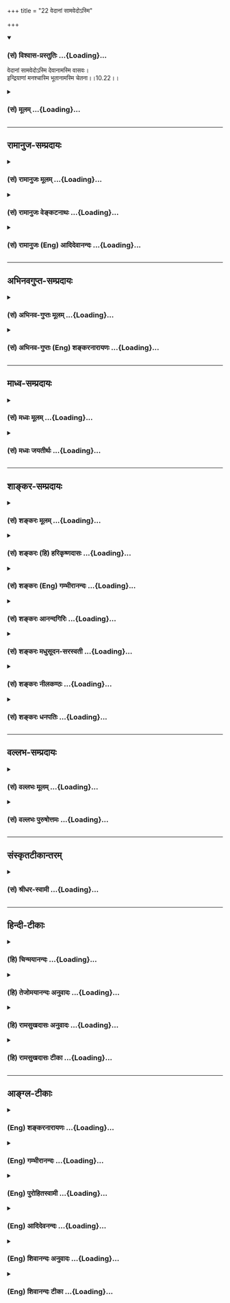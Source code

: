 +++
title = "22 वेदानां सामवेदोऽस्मि"

+++
<div class="js_include" newlevelforh1="3" title="(सं) विश्वास-प्रस्तुतिः" unfilled url="/purANam_vaiShNavam/mahAbhAratam/06-bhIShma-parva/03-bhagavad-gItA-parva/saMskRtam/vishvAsa-prastutiH/10_vibhUti-vistAra-yoga/22_vedAnAM_sAmavedo-.md">
<details open><summary><h3>(सं) विश्वास-प्रस्तुतिः ...{Loading}...</h3></summary>

वेदानां सामवेदोऽस्मि देवानामस्मि वासवः।  
इन्द्रियाणां मनश्चास्मि भूतानामस्मि चेतना।।10.22।।
</details>
</div>
<div class="js_include collapsed" newlevelforh1="3" title="(सं) मूलम्" unfilled url="/purANam_vaiShNavam/mahAbhAratam/06-bhIShma-parva/03-bhagavad-gItA-parva/saMskRtam/mUlam/10_vibhUti-vistAra-yoga/22_vedAnAM_sAmavedo-.md">
<details><summary><h3>(सं) मूलम् ...{Loading}...</h3></summary>

वेदानां सामवेदोऽस्मि देवानामस्मि वासवः।  
इन्द्रियाणां मनश्चास्मि भूतानामस्मि चेतना।।10.22।।
</details>
</div>


_________________
## रामानुज-सम्प्रदायः
<div class="js_include collapsed" newlevelforh1="3" title="(सं) रामानुजः मूलम्" unfilled url="/purANam_vaiShNavam/mahAbhAratam/06-bhIShma-parva/03-bhagavad-gItA-parva/saMskRtam/rAmAnujaH/mUlam/10_vibhUti-vistAra-yoga/22_vedAnAM_sAmavedo-.md">
<details><summary><h3>(सं) रामानुजः मूलम् ...{Loading}...</h3></summary>

।।10.22।।**वेदानाम्** ऋग्यजुःसामाथर्वणां य उत्कृष्टः **सामवेदः** सः अहम्
**देवानाम्** इन्द्रः अहम् **अस्मि।** एकादशानाम् **इन्द्रियाणां** यद्
उत्कृष्टं **मन** इन्द्रियं तद् अहम् अस्मि। इयम् अपि न निर्धारणे --
**भूतानां,चेतनावतां या** चेतना **सा अहम्** अस्मि।

</details>
</div>
<div class="js_include collapsed" newlevelforh1="3" title="(सं) रामानुजः वेङ्कटनाथः" unfilled url="/purANam_vaiShNavam/mahAbhAratam/06-bhIShma-parva/03-bhagavad-gItA-parva/saMskRtam/rAmAnujaH/venkaTanAthaH/10_vibhUti-vistAra-yoga/22_vedAnAM_sAmavedo-.md">
<details><summary><h3>(सं) रामानुजः वेङ्कटनाथः ...{Loading}...</h3></summary>

\[10.22\]सर्गाणामादिरन्तश्च मध्यं चैवाहमर्जुन \[10।32\]वादः प्रवदतामहम्
\[10।32\]अहमेवाक्षयः कालः \[10।33\]उद्भवश्च भविष्यताम् \[10।34\]द्यूतं
छलयतामस्मि \[10।36\]तेजस्तेजस्विनामहम् \[7।10\]जयोऽस्मि व्यवसायो़ऽस्मि
\[10।36\] इत्यादिषु निर्धारणाभावात् अतोऽत्र चन्द्रस्य
नक्षत्रजातीयत्वाभावात् षष्ठ्यभिहितस्य सम्बन्धसामान्यस्य
प्रमाणसिद्धविशेषे पर्यवसानमिति भावः।  
  
।।10.22।। गीतिर्हि सामशब्दार्थः तस्य वेदेषु निर्धारणं कथं इति
शङ्काव्युदासायसामवेदोऽस्मि इति निर्देश इति प्रदर्शयतिऋग्यजुरिति।
सामवेदस्योत्कर्षो गीतिप्रधानत्वसहस्रशाखत्वादिभिः अन्येषां तु
तदभावात्तावन्मात्रेणापकर्षः न तु प्रामाण्यतारतम्यात्। ऋक् च वा इदमग्रे
साम चास्तां सैव नाम ऋगासीदमो नाम साम स वा ऋक्सामो वावदन्मिथुनं सम्भवाव
प्रजात्या इति नेत्यब्रवीत् साम ज्यायान्वा अतो मम महिमा \[ऋ.ऐ.ब्रा.3।23\]
इति गीतिरूपस्य साम्नः प्राधान्याद्गीतात्मकस्य सामवेदस्य प्राधान्यम्।
ऋग्भ्यो जातं वैश्यं वर्णमाहुः यजुर्वेदं क्षत्रियस्याहुर्योर्नि सामवेदो
ब्राह्मणानां प्रसूतिः \[यजुःका3।9।50\] इति च। देवा इति स्वर्गवासिनो
विवक्षिताः ब्रह्मादिसङ्ग्रहायोगात्। वासवशब्दस्येन्द्रशब्देन
व्याख्यानमतिशयद्योतनार्थम्;इदि परमैश्वर्ये \[धा.पा.1।63\] इति।
इन्द्रियेभ्यः परा ह्यर्था अर्थेभ्यश्च परं मनः \[कठो.3।10\] एतस्माज्जायते
प्राणो मनः सर्वेन्द्रियाणि च \[मुं.उ.2।1।3\] इत्यादिषु मनस इन्द्रियेभ्यः
पृथगभिधानात्कथंइन्द्रियाणां मनश्चास्मि इति निर्धारणमित्यत्राह --
एकादशेन्द्रियाणां यदुत्कृष्टं मन इन्द्रियमिति। अयमभिप्रायः -- इन्द्रियाणि
दशैकं च \[13।5\]एकादशं मनश्चात्र \[वि.पु.1।2।46\] इत्यादिषु
मनसोऽपीन्द्रियत्वेन व्यपदेशात्क्वाचित्कः पृथग्व्यपदेशो
गोबलीवर्दन्यायादिति निर्धारणोपपत्तिः -- इति। नहि भूतेषु चेतनासंज्ञकं
किञ्चिद्भूतमस्तीत्यभिप्रायेणाहइयमपीति षष्ठीति शेषः। तेजस्तेजस्विनां
\[7।1010।36\]सत्त्वं सत्त्ववताम् \[10।36\] इत्यादिवद्विशिष्टे
सारभूतविशेषणांशो विवक्षित इत्यभिप्रायेणचेतनावतामित्युक्तम्। ननु भूतानां
षष्ठत्वेन चेतनासंज्ञं किमप्यन्यत्रोच्यते यथामहाभूतानि खं
वायुरग्निरापस्तथा मही। षष्ठस्तु चेतनाधातुरात्मा सप्तम उच्यते। अष्टमं तु
मनो ज्ञेयम् इति तथाषष्ठं वा चेतनाधातुर्मन इत्युपदिश्यते इति च। अत्र
मनसोऽधिष्ठानतया चेतनायास्तदपृथग्वचनमित्यविरोधः। अतोभूतानामस्मि चेतना इति
निर्धारणार्थत्वं युज्यत इति। मैवं; नहि
भूतषष्ठनिर्देशमात्रान्महाभूतत्वम्; अन्यथापि सङ्ख्यानिवेशसम्भवात्; अत्र च
सप्तमतया अष्टमतया च निर्दिष्टयोर्महाभूतत्वानभ्युपगमात्; चेतनाशब्दस्य च
अप्रसिद्धार्थत्वात्; प्रसिद्धार्थस्वीकारस्योचित्यात्।
अतस्सम्बन्धमात्रविवक्षयैव अत्र षष्ठी युक्तेति।  
  

</details>
</div>
<div class="js_include collapsed" newlevelforh1="3" title="(सं) रामानुजः (Eng) आदिदेवानन्दः" unfilled url="/purANam_vaiShNavam/mahAbhAratam/06-bhIShma-parva/03-bhagavad-gItA-parva/saMskRtam/rAmAnujaH/english/AdidevAnandaH/10_vibhUti-vistAra-yoga/22_vedAnAM_sAmavedo-.md">
<details><summary><h3>(सं) रामानुजः (Eng) आदिदेवानन्दः ...{Loading}...</h3></summary>

10.22 Of the Vedas, namely, Of Rk, Yajus, Saman, Atharva, I am that
Samaveda which is the paramount one. Of the gods, I am Indra. Of eleven
sense-organs, I am the sense-organ called Manas which is most paramount.
Of living beings, namely, of those with consciousness, I am that
consciousness. Here too the genitive is not used for specifying.

</details>
</div>


_________________
## अभिनवगुप्त-सम्प्रदायः
<div class="js_include collapsed" newlevelforh1="3" title="(सं) अभिनव-गुप्तः मूलम्" unfilled url="/purANam_vaiShNavam/mahAbhAratam/06-bhIShma-parva/03-bhagavad-gItA-parva/saMskRtam/abhinava-guptaH/mUlam/10_vibhUti-vistAra-yoga/22_vedAnAM_sAmavedo-.md">
<details><summary><h3>(सं) अभिनव-गुप्तः मूलम् ...{Loading}...</h3></summary>

।।10.19 -- 10.42।। हन्त ते कथयिष्यामीत्यादि जगत्स्थित इत्यन्तम्। अहमात्मा
(श्लो. 20) इत्यनेन व्यवच्छेदं वारयति। अन्यथा स्थावराणां हिमालय
इत्यादिवाक्येषु हिमालय एव भगवान् नान्य इति व्यवच्छेदेन;
निर्विभागत्वाभावात् ब्रह्मदर्शनं खण्डितम् अभविष्यत्। यतो यस्याखण्डाकारा
व्याप्तिस्तथा चेतसि न उपारोहति; तां च \[यो\] जिज्ञासति
तस्यायमुपदेशग्रन्थः। तथाहि उपसंहारे ( उपसंहारेण)
भेदाभेदवादं,यद्यद्विभूतिमत्सत्त्वम् (श्लो -- 41) इत्यनेनाभिधाय;
पश्चादभेदमेवोपसंहरति अथवा बहुनैतेन -- विष्टभ्याहमिदं -- एकांशेन जगत्
स्थितः (श्लो -- 42) इति। उक्तं हि -- पादोऽस्य विश्वा भूतानि
त्रिपादस्यामृतं दिवि।। इति -- RV; X; 90; 3प्रजानां सृष्टिहेतुः सर्वमिदं
भगवत्तत्त्वमेव तैस्तेर्विचित्रै रूपैर्भाव्यमानं +++(S
तत्त्वमेतैस्तैर्विचित्रैः रूपैः ; N -- विचित्ररूपै -- )+++ सकलस्य +++(S;N
सकलमस्य)+++ विषयतां यातीति।

</details>
</div>
<div class="js_include collapsed" newlevelforh1="3" title="(सं) अभिनव-गुप्तः (Eng) शङ्करनारायणः" unfilled url="/purANam_vaiShNavam/mahAbhAratam/06-bhIShma-parva/03-bhagavad-gItA-parva/saMskRtam/abhinava-guptaH/english/shankaranArAyaNaH/10_vibhUti-vistAra-yoga/22_vedAnAM_sAmavedo-.md">
<details><summary><h3>(सं) अभिनव-गुप्तः (Eng) शङ्करनारायणः ...{Loading}...</h3></summary>

10.22 See Comment under 10.42

</details>
</div>


_________________
## माध्व-सम्प्रदायः
<div class="js_include collapsed" newlevelforh1="3" title="(सं) मध्वः मूलम्" unfilled url="/purANam_vaiShNavam/mahAbhAratam/06-bhIShma-parva/03-bhagavad-gItA-parva/saMskRtam/madhvaH/mUlam/10_vibhUti-vistAra-yoga/22_vedAnAM_sAmavedo-.md">
<details><summary><h3>(सं) मध्वः मूलम् ...{Loading}...</h3></summary>

।।10.22।। Sri Madhvacharya did not comment on this sloka.,

</details>
</div>
<div class="js_include collapsed" newlevelforh1="3" title="(सं) मध्वः जयतीर्थः" unfilled url="/purANam_vaiShNavam/mahAbhAratam/06-bhIShma-parva/03-bhagavad-gItA-parva/saMskRtam/madhvaH/jayatIrthaH/10_vibhUti-vistAra-yoga/22_vedAnAM_sAmavedo-.md">
<details><summary><h3>(सं) मध्वः जयतीर्थः ...{Loading}...</h3></summary>

।।10.22।। Sri Jayatirtha did not comment on this sloka.  
  

</details>
</div>


_________________
## शाङ्कर-सम्प्रदायः
<div class="js_include collapsed" newlevelforh1="3" title="(सं) शङ्करः मूलम्" unfilled url="/purANam_vaiShNavam/mahAbhAratam/06-bhIShma-parva/03-bhagavad-gItA-parva/saMskRtam/shankaraH/mUlam/10_vibhUti-vistAra-yoga/22_vedAnAM_sAmavedo-.md">
<details><summary><h3>(सं) शङ्करः मूलम् ...{Loading}...</h3></summary>

।।10.22।। --,**वेदानां** मध्ये **सामवेदः अस्मि। देवानां**
रुद्रादित्यादीनां **वासवः** इन्द्रः **अस्मि। इन्द्रियाणाम्** एकादशानां
चक्षुरादीनां **मनश्च** **अस्मि** संकल्पविकल्पात्मकं मनश्चास्मि।
**भूतानाम् अस्मि चेतना** कार्यकरणसंघाते नित्याभिव्यक्ता बुद्धिवृत्तिः
चेतना।।

</details>
</div>
<div class="js_include collapsed" newlevelforh1="3" title="(सं) शङ्करः (हि) हरिकृष्णदासः" unfilled url="/purANam_vaiShNavam/mahAbhAratam/06-bhIShma-parva/03-bhagavad-gItA-parva/saMskRtam/shankaraH/hindI/harikRShNadAsaH/10_vibhUti-vistAra-yoga/22_vedAnAM_sAmavedo-.md">
<details><summary><h3>(सं) शङ्करः (हि) हरिकृष्णदासः ...{Loading}...</h3></summary>

।।10.22।। मैं वेदोमें सामवेद हूँ; रुद्र; आदित्य आदि देवोंमें इन्द्र हूँ
और चक्षु आदि एकादश इन्द्रियोंमें संकल्पविकल्पात्मक मन हूँ। सब
प्राणियोंमें ( मैं ) चेतना हूँ। कार्यकरणके समुदायरूप शरीरमें सदा
प्रकाशित रहनेवाली जो बुद्धिवृत्ति है; उसका नाम चेतना है।

</details>
</div>
<div class="js_include collapsed" newlevelforh1="3" title="(सं) शङ्करः (Eng) गम्भीरानन्दः" unfilled url="/purANam_vaiShNavam/mahAbhAratam/06-bhIShma-parva/03-bhagavad-gItA-parva/saMskRtam/shankaraH/english/gambhIrAnandaH/10_vibhUti-vistAra-yoga/22_vedAnAM_sAmavedo-.md">
<details><summary><h3>(सं) शङ्करः (Eng) गम्भीरानन्दः ...{Loading}...</h3></summary>

10.22 Vedanam, among the Vedas; I am the Sama-veda. Devanam, among the
gods-such as Rudras, Adityas and others; I am vasavah, Indra.
Indriyanam, among the eleven organs, viz eye etc.; I am the manah, mind.
I am the mind which is of the nature of reflection and doubt. And I am
the cetana, intelligence \[It is the medium for the manifestation of
Consciousness.\], the function of the intellect ever manifest in the
aggregate of body and organs; bhtanam, in creatures.

</details>
</div>
<div class="js_include collapsed" newlevelforh1="3" title="(सं) शङ्करः आनन्दगिरिः" unfilled url="/purANam_vaiShNavam/mahAbhAratam/06-bhIShma-parva/03-bhagavad-gItA-parva/saMskRtam/shankaraH/AnandagiriH/10_vibhUti-vistAra-yoga/22_vedAnAM_sAmavedo-.md">
<details><summary><h3>(सं) शङ्करः आनन्दगिरिः ...{Loading}...</h3></summary>

।।10.22।। मन्त्रब्राह्मणसमुदायानामृगादीनां मध्ये सामवेदोऽस्मीति।
ध्यानान्तरमुदाहरति -- **वेदानामिति।** संघाते जीवाधिष्ठिते यावत्पञ्चत्वं
सर्वत्र व्यापिनी चैतन्याभिव्यञ्जिकेति शेषः।

</details>
</div>
<div class="js_include collapsed" newlevelforh1="3" title="(सं) शङ्करः मधुसूदन-सरस्वती" unfilled url="/purANam_vaiShNavam/mahAbhAratam/06-bhIShma-parva/03-bhagavad-gItA-parva/saMskRtam/shankaraH/madhusUdana-sarasvatI/10_vibhUti-vistAra-yoga/22_vedAnAM_sAmavedo-.md">
<details><summary><h3>(सं) शङ्करः मधुसूदन-सरस्वती ...{Loading}...</h3></summary>

।।10.22।। चतुर्णां वेदानां मध्ये गानमाधुर्येणातिरमणीयः सामवेदोऽहमस्मि।
वासव इन्द्रः सर्वदेवाधिपतिः इन्द्रियाणामेकादशानां प्रवर्तकं मनः। भूतानां
सर्वप्राणिसंबन्धिनां परिणामानां मध्ये चिदभिव्यञ्जिका
बुद्धेर्वृत्तिश्चेतनाहमस्मि।

</details>
</div>
<div class="js_include collapsed" newlevelforh1="3" title="(सं) शङ्करः नीलकण्ठः" unfilled url="/purANam_vaiShNavam/mahAbhAratam/06-bhIShma-parva/03-bhagavad-gItA-parva/saMskRtam/shankaraH/nIlakaNThaH/10_vibhUti-vistAra-yoga/22_vedAnAM_sAmavedo-.md">
<details><summary><h3>(सं) शङ्करः नीलकण्ठः ...{Loading}...</h3></summary>

।।10.22।। सामवेदो गानेन रमणीयत्वात्। वासवो देवराजत्वात्। मन
इन्द्रियान्तरप्रवर्तकत्वात्। चेतना धीवृत्तिः। चिदभिव्यक्तिहेतुत्वात्।
एते वेदादीनां मध्ये श्रेष्ठाः।

</details>
</div>
<div class="js_include collapsed" newlevelforh1="3" title="(सं) शङ्करः धनपतिः" unfilled url="/purANam_vaiShNavam/mahAbhAratam/06-bhIShma-parva/03-bhagavad-gItA-parva/saMskRtam/shankaraH/dhanapatiH/10_vibhUti-vistAra-yoga/22_vedAnAM_sAmavedo-.md">
<details><summary><h3>(सं) शङ्करः धनपतिः ...{Loading}...</h3></summary>

।।10.22।। वासवः इन्द्रः। चेतना कार्यकरणसंघातेऽभिव्यक्ता बुद्धवृत्तिः।

</details>
</div>


_________________
## वल्लभ-सम्प्रदायः
<div class="js_include collapsed" newlevelforh1="3" title="(सं) वल्लभः मूलम्" unfilled url="/purANam_vaiShNavam/mahAbhAratam/06-bhIShma-parva/03-bhagavad-gItA-parva/saMskRtam/vallabhaH/mUlam/10_vibhUti-vistAra-yoga/22_vedAnAM_sAmavedo-.md">
<details><summary><h3>(सं) वल्लभः मूलम् ...{Loading}...</h3></summary>

।।10.22।। वेदानामिति। सामवेदोऽहं वेदानां मध्ये सामवेदोऽस्मि।
देवानामहमिन्द्र इति यज्ञे गानमाधुर्येण भगवद्विभूतिराराध्या। इन्द्रियाणां
एकादशानां मध्ये मनोऽहम्। नात्र निर्द्धारणे षष्ठी।
प्रायःपदान्मनस्यपीद्रियत्वं निर्बाधम्।

</details>
</div>
<div class="js_include collapsed" newlevelforh1="3" title="(सं) वल्लभः पुरुषोत्तमः" unfilled url="/purANam_vaiShNavam/mahAbhAratam/06-bhIShma-parva/03-bhagavad-gItA-parva/saMskRtam/vallabhaH/puruShottamaH/10_vibhUti-vistAra-yoga/22_vedAnAM_sAmavedo-.md">
<details><summary><h3>(सं) वल्लभः पुरुषोत्तमः ...{Loading}...</h3></summary>

  
  
।।10.22।। वेदानां चतुर्णामपि मध्ये सामवेदोऽस्मि।
गानात्मकमाधुर्यरसवत्त्वेनाऽधिक्यं तत्रेति भावः। देवानां मध्ये वासव
इन्द्रोऽस्मि; शतमखत्वेन सर्वक्रियांशभोक्तृत्वेन राज्यभोक्तृत्वेन च।
इन्द्रियाणां आधिदैविकेन्द्रियरूपोऽस्मि। च पुनः सर्वप्रेरकत्वान्मनोऽस्मि।
भूतानां चेतनानां चेतना ज्ञानशक्तिरस्मि।  
  

</details>
</div>


_________________
## संस्कृतटीकान्तरम्
<div class="js_include collapsed" newlevelforh1="3" title="(सं) श्रीधर-स्वामी" unfilled url="/purANam_vaiShNavam/mahAbhAratam/06-bhIShma-parva/03-bhagavad-gItA-parva/saMskRtam/shrIdhara-svAmI/10_vibhUti-vistAra-yoga/22_vedAnAM_sAmavedo-.md">
<details><summary><h3>(सं) श्रीधर-स्वामी ...{Loading}...</h3></summary>

।।10.22।।**वेदानामिति।** वासव इन्द्रः। भूतानां संबन्धिनी चेतना
ज्ञानशक्तिरहमस्मि।

</details>
</div>


_________________
## हिन्दी-टीकाः
<div class="js_include collapsed" newlevelforh1="3" title="(हि) चिन्मयानन्दः" unfilled url="/purANam_vaiShNavam/mahAbhAratam/06-bhIShma-parva/03-bhagavad-gItA-parva/hindI/chinmayAnandaH/10_vibhUti-vistAra-yoga/22_vedAnAM_sAmavedo-.md">
<details><summary><h3>(हि) चिन्मयानन्दः ...{Loading}...</h3></summary>

।।10.22।। मैं वेदों में सामवेद हूँ ऋग्वेद का सार ही सामवेद है। चारों
वेदों में ऋग्वेद का स्थान सबसे प्रमुख है। सामवेद को छान्दोग्योपनिषद् में
सुन्दरता से गौरवान्वित किया गया है। सामवेद में संगीत का विशेष आनन्द भी
जुड़ा हुआ है; क्योंकि साम मन्त्रों को सुन्दर राग; सुर और लय में गाया
जाता है; जो इस बात के प्रमाण हैं कि संगीत की इस सुन्दर और शक्तिशाली कला
को हमारे पूर्वजों ने इतना अधिक विकसित किया था। इस उपमा के सौन्दर्य के
द्वारा हम कह सकते हैं कि श्रीकृष्ण संगीत की आत्मा हैं; जैसे ऋग्वेद का
सार सामवेद है। मैं देवों में इन्द्र हूँ स्वर्ग के निवासी देवों का राजा
वासव इन्द्र है। यह ध्यान देने योग्य बात है कि वैदिक सिद्धान्त के अनुसार
यद्यपि रहनसहन का सर्वोच्च स्तर स्वर्ग में है; परन्तु वहाँ भी देवताओं के
पदों में श्रेष्ठता और हीनता का तारतम्य होता है। स्वर्ग की प्राप्ति इह
लोक में किये गये पुण्य कर्मों के फलस्वरूप होती है और इस कारण जिस पुरुष
ने यहाँ अधिक पुण्य अर्जित किया होगा; उसे वहाँ श्रेष्ठतर भोगों की
प्राप्ति होगी। इस नियम के अनुसार; उन सब देवों के जीवन की अपेक्षा इन्द्र
का जीवन अधिक वैभव; एवं विलासपूर्ण तथा शक्तिशाली और समर्थ होना स्वाभाविक
है। देवताओं में इन्द्र मैं हूँ जो अन्य देवों का शासक और नियन्ता है;
जिससे कि उनका जीवन सुखी एवं समृद्धशाली होता है। मैं इन्द्रियों में मन हूँ
आधिदैविक दृष्टि से जिसे इन्द्र कहते हैं; आध्यात्मिक दृष्टि से वही मन
कहलाता है; क्योंकि देव शब्द का अर्थ इन्द्रिय होता है। जैसे इन्द्र
देवताओं का राजा है; वैसे ही मन इन्द्रियों का राजा है। मन के बिना
इन्द्रियाँ स्वतन्त्र रूप से अपना व्यापार नहीं कर सकती हैं। इसलिये यहाँ
कहा गया है कि मैं इन्द्रियों में मन हूँ। जगत् की समस्त सृष्ट वस्तुओं में
सर्वाधिक श्रेष्ठ और अद्भुत वस्तु है बुद्धिमत्ता। यह एक ऐसी रहस्यमयी
शक्ति है; जिसके विषय में आधुनिक वैज्ञानिक एक अस्पष्ट और काल्पनिक धारणा
बनाने के अतिरिक्त कुछ विशेष ज्ञान प्राप्त नहीं कर सके हैं।

</details>
</div>
<div class="js_include collapsed" newlevelforh1="3" title="(हि) तेजोमयानन्दः अनुवादः" unfilled url="/purANam_vaiShNavam/mahAbhAratam/06-bhIShma-parva/03-bhagavad-gItA-parva/hindI/tejomayAnandaH/anuvAdaH/10_vibhUti-vistAra-yoga/22_vedAnAM_sAmavedo-.md">
<details><summary><h3>(हि) तेजोमयानन्दः अनुवादः ...{Loading}...</h3></summary>

।।10.22।। मैं वेदों में सामवेद हूँ, देवों में वासव (इन्द्र) हूँ; मैं
इन्द्रियों में मन और भूतप्राणियों में चेतना (ज्ञानशक्ति) हूँ।।

</details>
</div>
<div class="js_include collapsed" newlevelforh1="3" title="(हि) रामसुखदासः अनुवादः" unfilled url="/purANam_vaiShNavam/mahAbhAratam/06-bhIShma-parva/03-bhagavad-gItA-parva/hindI/rAmasukhadAsaH/anuvAdaH/10_vibhUti-vistAra-yoga/22_vedAnAM_sAmavedo-.md">
<details><summary><h3>(हि) रामसुखदासः अनुवादः ...{Loading}...</h3></summary>

।।10.22।। मैं वेदोंमें सामवेद हूँ, देवताओंमें इन्द्र हूँ, इन्द्रियोंमें
मन हूँ और प्राणियोंकी चेतना हूँ।

</details>
</div>
<div class="js_include collapsed" newlevelforh1="3" title="(हि) रामसुखदासः टीका" unfilled url="/purANam_vaiShNavam/mahAbhAratam/06-bhIShma-parva/03-bhagavad-gItA-parva/hindI/rAmasukhadAsaH/TIkA/10_vibhUti-vistAra-yoga/22_vedAnAM_sAmavedo-.md">
<details><summary><h3>(हि) रामसुखदासः टीका ...{Loading}...</h3></summary>

।।10.22।।***व्याख्या--*'वेदानां सामवेदोऽस्मि'--**वेदोंकी जो ऋचाएँ
स्वरसहित गायी जाती हैं, उनका नाम सामवेद है। सामवेदमें इन्द्ररूपसे
भगवान्की स्तुतिका वर्णन है। इसलिये सामवेद भगवान्की विभूति है।

</details>
</div>


_________________
## आङ्ग्ल-टीकाः
<div class="js_include collapsed" newlevelforh1="3" title="(Eng) शङ्करनारायणः" unfilled url="/purANam_vaiShNavam/mahAbhAratam/06-bhIShma-parva/03-bhagavad-gItA-parva/english/shankaranArAyaNaH/10_vibhUti-vistAra-yoga/22_vedAnAM_sAmavedo-.md">
<details><summary><h3>(Eng) शङ्करनारायणः ...{Loading}...</h3></summary>

10.22. Of the Vedas, I am the Samaveda; of the gods, I am Vasava
(Indra); of the sense-organs, I am the mind; of the beings, I am the
sentience.

</details>
</div>
<div class="js_include collapsed" newlevelforh1="3" title="(Eng) गम्भीरानन्दः" unfilled url="/purANam_vaiShNavam/mahAbhAratam/06-bhIShma-parva/03-bhagavad-gItA-parva/english/gambhIrAnandaH/10_vibhUti-vistAra-yoga/22_vedAnAM_sAmavedo-.md">
<details><summary><h3>(Eng) गम्भीरानन्दः ...{Loading}...</h3></summary>

10.22 Among the Vedas I am Sama-veda; among the gods I am Indra. Among
the organs I am the mind, and I am the intelligence in creatures.

</details>
</div>
<div class="js_include collapsed" newlevelforh1="3" title="(Eng) पुरोहितस्वामी" unfilled url="/purANam_vaiShNavam/mahAbhAratam/06-bhIShma-parva/03-bhagavad-gItA-parva/english/purohitasvAmI/10_vibhUti-vistAra-yoga/22_vedAnAM_sAmavedo-.md">
<details><summary><h3>(Eng) पुरोहितस्वामी ...{Loading}...</h3></summary>

10.22 Of the Vedas I am the Hymns, I am the Electric Force in the Powers
of Nature; of the senses I am the Mind; and I am the Intelligence in all
that lives.

</details>
</div>
<div class="js_include collapsed" newlevelforh1="3" title="(Eng) आदिदेवनन्दः" unfilled url="/purANam_vaiShNavam/mahAbhAratam/06-bhIShma-parva/03-bhagavad-gItA-parva/english/AdidevanandaH/10_vibhUti-vistAra-yoga/22_vedAnAM_sAmavedo-.md">
<details><summary><h3>(Eng) आदिदेवनन्दः ...{Loading}...</h3></summary>

10.22 Of the Vedas I am Samaveda. Of gods, I am Indra. Of sense-organs I
am the Manas (mind), and of living beings I am consciousness.

</details>
</div>
<div class="js_include collapsed" newlevelforh1="3" title="(Eng) शिवानन्दः अनुवादः" unfilled url="/purANam_vaiShNavam/mahAbhAratam/06-bhIShma-parva/03-bhagavad-gItA-parva/english/shivAnandaH/anuvAdaH/10_vibhUti-vistAra-yoga/22_vedAnAM_sAmavedo-.md">
<details><summary><h3>(Eng) शिवानन्दः अनुवादः ...{Loading}...</h3></summary>

10.22 Among the Vedas I am the Sama-Veda; I am Vasava among the gods;
among the senses I am the mind; and I am intelligence among living
beings.

</details>
</div>
<div class="js_include collapsed" newlevelforh1="3" title="(Eng) शिवानन्दः टीका" unfilled url="/purANam_vaiShNavam/mahAbhAratam/06-bhIShma-parva/03-bhagavad-gItA-parva/english/shivAnandaH/TIkA/10_vibhUti-vistAra-yoga/22_vedAnAM_sAmavedo-.md">
<details><summary><h3>(Eng) शिवानन्दः टीका ...{Loading}...</h3></summary>

10.22 वेदानाम् among the Vedas; सामवेदः the Sama Veda; अस्मि (I) am;
देवानाम् among the gods; अस्मि (I) am; वासवः Indra; इन्द्रियाणाम् among
the senses; मनः mind; च and; अस्मि (I) am; भूतानाम् among living beings;
अस्मि (I) am; चेतना intelligence.Commentary Vasava is Indra.Gods Such as
Rudras; Adityas.Indriyas The five JnanaIndriyas or organs of knowledge;
viz.; ear; skin; eye; tongue and nose and the five KarmaIndriyas or
organs of action; viz.; speech; hands; feet; genitals and anus. The mind
is regarded as the eleventh sense. As the senses cannot function without
the help of the mind; the mind is regarded as the chief among the
senses.Chetana Intelligence is that state of intellect which is manifest
in the aggregate of the body and the senses.That which illumines all;
from the intellect down to the grossest object; is called Chetana.

</details>
</div>
